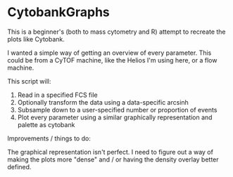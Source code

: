 # CytobankGraphs
This is a beginner's (both to mass cytometry and R) attempt to recreate the plots like Cytobank.

I wanted a simple way of getting an overview of every parameter. This could be from a CyTOF machine, like the Helios I'm using here, or a flow machine.

This script will:

1) Read in a specified FCS file
2) Optionally transform the data using a data-specific arcsinh
3) Subsample down to a user-specified number or proportion of events
4) Plot every parameter using a similar graphically representation and palette as cytobank

Improvements / things to do:

The graphical representation isn't perfect. I need to figure out a way of making the plots more "dense" and / or having the density overlay better defined.



